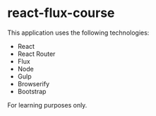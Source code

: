 # react-flux-course

This application uses the following technologies:

- React
- React Router
- Flux
- Node
- Gulp
- Browserify
- Bootstrap

For learning purposes only.
